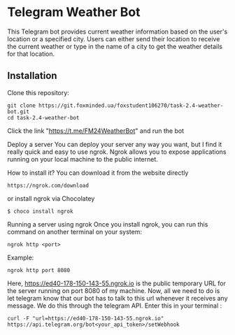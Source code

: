 # Telegram Weather Bot
This Telegram bot provides current weather information based on the user's location or a specified city. Users can either send their location to receive the current weather or type in the name of a city to get the weather details for that location.


## Installation
Clone this repository:
```
git clone https://git.foxminded.ua/foxstudent106270/task-2.4-weather-bot.git
cd task-2.4-weather-bot

```
Click the link "https://t.me/FM24WeatherBot" and run the bot

Deploy a server
You can deploy your server any way you want, but I find it really quick and easy to use ngrok. Ngrok allows you to expose applications running on your local machine to the public internet.

How to install it?
You can download it from the website directly

```
https://ngrok.com/download
```
or install ngrok via Chocolatey
```
$ choco install ngrok
```

Running a server using ngrok
Once you install ngrok, you can run this command on another terminal on your system:
```
ngrok http <port>
```
Example:
```
ngrok http port 8080
```
Here, https://ed40-178-150-143-55.ngrok.io is the public temporary URL for the server running on port 8080 of my machine.
Now, all we need to do is let telegram know that our bot has to talk to this url whenever it receives any message. We do this through the telegram API. Enter this in your terminal :
```
curl -F "url=https://ed40-178-150-143-55.ngrok.io"  https://api.telegram.org/bot<your_api_token>/setWebhook
```